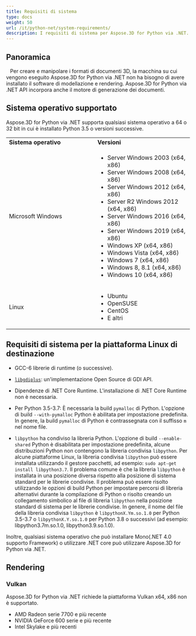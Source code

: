 ```yaml
---
title: Requisiti di sistema
type: docs
weight: 50
url: /it/python-net/system-requirements/
description: I requisiti di sistema per Aspose.3D for Python via .NET.
---
```

##  **Panoramica**
` ` Per creare e manipolare i formati di documenti 3D, la macchina su cui vengono eseguito Aspose.3D for Python via .NET non ha bisogno di avere installato il software di modellazione e rendering. Aspose.3D for Python via .NET API incorpora anche il motore di generazione dei documenti.
##  **Sistema operativo supportato**
Aspose.3D for Python via .NET supporta qualsiasi sistema operativo a 64 o 32 bit in cui è installato Python 3.5 o versioni successive.

<table>  
    <tr>
        <td style="font-weight: bold; width:400px">Sistema operativo</td>
        <td style="font-weight: bold; width:400px">Versioni</td>
    </tr>
    <tr>
        <td>Microsoft Windows</td>
        <td>
            <ul>
                <li>Server Windows 2003 (x64, x86)</li>
                <li>Server Windows 2008 (x64, x86)</li>
                <li>Server Windows 2012 (x64, x86)</li>
                <li>Server R2 Windows 2012 (x64, x86)</li>
                <li>Server Windows 2016 (x64, x86)</li>
                <li>Server Windows 2019 (x64, x86)</li>
                <li>Windows XP (x64, x86)</li>
                <li>Windows Vista (x64, x86)</li>
                <li>Windows 7 (x64, x86)</li>
                <li>Windows 8, 8.1 (x64, x86)</li>
                <li>Windows 10 (x64, x86)</li>
            </ul>
        </td>
    </tr>
    <tr>
        <td>Linux</td>
        <td>
            <ul>
                <li>Ubuntu</li>
                <li>OpenSUSE</li>
                <li>CentOS</li>
                <li>E altri</li>
            </ul>
        </td>
    </tr>
</table>


## Requisiti di sistema per la piattaforma Linux di destinazione

- GCC-6 librerie di runtime (o successive).
  
- [`libgdiplus`](https://github.com/mono/libgdiplus): un'implementazione Open Source di GDI API.

- Dipendenze di .NET Core Runtime. L'installazione di .NET Core Runtime non è necessaria.

- Per Python 3.5-3.7: È necessaria la build `pymalloc` di Python. L'opzione di build `--with-pymalloc` Python è abilitata per impostazione predefinita. In genere, la build `pymalloc` di Python è contrassegnata con il suffisso `m` nel nome file.

- `libpython` ha condiviso la libreria Python. L'opzione di build `--enable-shared` Python è disabilitata per impostazione predefinita, alcune distribuzioni Python non contengono la libreria condivisa `libpython`. Per alcune piattaforme Linux, la libreria condivisa `libpython` può essere installata utilizzando il gestore pacchetti, ad esempio: `sudo apt-get install libpython3.7`. Il problema comune è che la libreria `libpython` è installata in una posizione diversa rispetto alla posizione di sistema standard per le librerie condivise. Il problema può essere risolto utilizzando le opzioni di build Python per impostare percorsi di libreria alternativi durante la compilazione di Python o risolto creando un collegamento simbolico al file di libreria `libpython` nella posizione standard di sistema per le librerie condivise. In genere, il nome del file della libreria condivisa `libpython` è `libpythonX.Ym.so.1.0` per Python 3.5-3.7 o `libpythonX.Y.so.1.0` per Python 3.8 o successivi (ad esempio: libpython3.7m.so.1.0, libpython3.9.so.1.0).



Inoltre, qualsiasi sistema operativo che può installare Mono(.NET 4.0 supporto Framework) o utilizzare .NET core può utilizzare Aspose.3D for Python via .NET.
##  **Rendering**
###  **Vulkan**
Aspose.3D for Python via .NET richiede la piattaforma Vulkan x64, x86 non è supportato.

- AMD Radeon serie 7700 e più recente
- NVIDIA GeForce 600 serie e più recente
- Intel Skylake e più recenti
